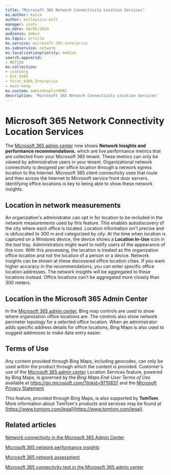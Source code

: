 ```yaml
---
title: "Microsoft 365 Network Connectivity Location Services"
ms.author: kvice
author: kelleyvice-msft
manager: scotv
ms.date: 04/05/2024
audience: Admin
ms.topic: article
ms.service: microsoft-365-enterprise
ms.subservice: network
ms.localizationpriority: medium
search.appverid:
- MET150
ms.collection:
- scotvorg
- Ent_O365
- Strat_O365_Enterprise
- must-keep
ms.custom: admindeeplinkMAC
description: "Microsoft 365 Network Connectivity Location Services"
---
```


# Microsoft 365 Network Connectivity Location Services

The <a href="https://go.microsoft.com/fwlink/p/?linkid=2024339" target="_blank">Microsoft 365 admin center</a> now shows **Network Insights and performance recommendations**, which are live performance metrics that are collected from your Microsoft 365 tenant. These metrics can only be viewed by administrative users in your tenant. Organizational network connectivity is designed per office location through a network egress location to the Internet. Microsoft 365 client connectivity uses that route and then across the Internet to Microsoft service front door servers. Identifying office locations is key to being able to show these network insights.

## Location in network measurements

An organization's administrator can opt in for location to be included in the network measurements used by this feature. This enables autodiscovery of the city where each office is located. Location information isn't precise and is obfuscated to 300 m and categorized by city. At the time when location is captured on a Windows device, the device shows a **Location In-Use** icon in the tool tray. Administrators might want to notify users of the appearance of this icon. With this processing, the location is treated as the organization office location and not the location of a person or a device. Network insights can be shown at these discovered office location cities. If you want higher accuracy in the recommendations, you can enter specific office location addresses. The network insights will be aggregated to those locations instead. Office locations can't be aggregated more closely than 300 meters.

## Location in the Microsoft 365 Admin Center

In the <a href="https://go.microsoft.com/fwlink/p/?linkid=2024339" target="_blank">Microsoft 365 admin center</a>, Bing map controls are used to show where organization office locations are. The controls also show network perimeter topology for a selected office location. When an administrator adds specific address details for office locations, Bing Maps is also used to suggest addresses to make data entry easier.

## Terms of Use

Any content provided through Bing Maps, including geocodes, can only be used within the product through which the content is provided. Customer's use of the <a href="https://go.microsoft.com/fwlink/p/?linkid=2024339" target="_blank">Microsoft 365 admin center</a> Location Services feature, powered by Bing Maps, is governed by the _Bing Maps End-User Terms of Use_ available at <https://go.microsoft.com/?linkid=9710837> and the [Microsoft Privacy Statement](https://go.microsoft.com/fwlink/?LinkID=248686).

This feature, provided through Bing Maps, is also supported by **TomTom**. More information about TomTom's products and services may be found at [https://www.tomtom.com/legal](https://www.tomtom.com/legal).

## Related articles

[Network connectivity in the Microsoft 365 Admin Center](office-365-network-mac-perf-overview.md)

[Microsoft 365 network performance insights](office-365-network-mac-perf-insights.md)

[Microsoft 365 network assessment](office-365-network-mac-perf-score.md)

[Microsoft 365 connectivity test in the Microsoft 365 admin center](office-365-network-mac-perf-onboarding-tool.md)
